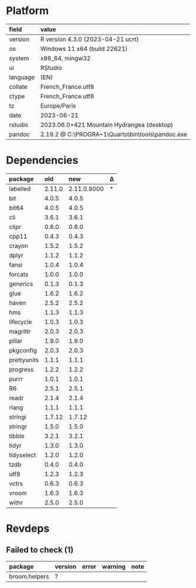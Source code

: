 # Platform

|field    |value                                            |
|:--------|:------------------------------------------------|
|version  |R version 4.3.0 (2023-04-21 ucrt)                |
|os       |Windows 11 x64 (build 22621)                     |
|system   |x86_64, mingw32                                  |
|ui       |RStudio                                          |
|language |(EN)                                             |
|collate  |French_France.utf8                               |
|ctype    |French_France.utf8                               |
|tz       |Europe/Paris                                     |
|date     |2023-06-21                                       |
|rstudio  |2023.06.0+421 Mountain Hydrangea (desktop)       |
|pandoc   |2.19.2 @ C:\PROGRA~1\Quarto\bin\tools\pandoc.exe |

# Dependencies

|package     |old    |new         |Δ  |
|:-----------|:------|:-----------|:--|
|labelled    |2.11.0 |2.11.0.9000 |*  |
|bit         |4.0.5  |4.0.5       |   |
|bit64       |4.0.5  |4.0.5       |   |
|cli         |3.6.1  |3.6.1       |   |
|clipr       |0.8.0  |0.8.0       |   |
|cpp11       |0.4.3  |0.4.3       |   |
|crayon      |1.5.2  |1.5.2       |   |
|dplyr       |1.1.2  |1.1.2       |   |
|fansi       |1.0.4  |1.0.4       |   |
|forcats     |1.0.0  |1.0.0       |   |
|generics    |0.1.3  |0.1.3       |   |
|glue        |1.6.2  |1.6.2       |   |
|haven       |2.5.2  |2.5.2       |   |
|hms         |1.1.3  |1.1.3       |   |
|lifecycle   |1.0.3  |1.0.3       |   |
|magrittr    |2.0.3  |2.0.3       |   |
|pillar      |1.9.0  |1.9.0       |   |
|pkgconfig   |2.0.3  |2.0.3       |   |
|prettyunits |1.1.1  |1.1.1       |   |
|progress    |1.2.2  |1.2.2       |   |
|purrr       |1.0.1  |1.0.1       |   |
|R6          |2.5.1  |2.5.1       |   |
|readr       |2.1.4  |2.1.4       |   |
|rlang       |1.1.1  |1.1.1       |   |
|stringi     |1.7.12 |1.7.12      |   |
|stringr     |1.5.0  |1.5.0       |   |
|tibble      |3.2.1  |3.2.1       |   |
|tidyr       |1.3.0  |1.3.0       |   |
|tidyselect  |1.2.0  |1.2.0       |   |
|tzdb        |0.4.0  |0.4.0       |   |
|utf8        |1.2.3  |1.2.3       |   |
|vctrs       |0.6.3  |0.6.3       |   |
|vroom       |1.6.3  |1.6.3       |   |
|withr       |2.5.0  |2.5.0       |   |

# Revdeps

## Failed to check (1)

|package       |version |error |warning |note |
|:-------------|:-------|:-----|:-------|:----|
|broom.helpers |?       |      |        |     |

